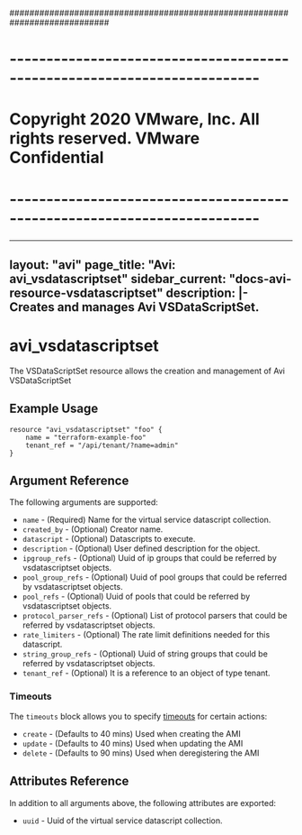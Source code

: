 ############################################################################
# ------------------------------------------------------------------------
# Copyright 2020 VMware, Inc.  All rights reserved. VMware Confidential
# ------------------------------------------------------------------------
###

---
layout: "avi"
page_title: "Avi: avi_vsdatascriptset"
sidebar_current: "docs-avi-resource-vsdatascriptset"
description: |-
  Creates and manages Avi VSDataScriptSet.
---

# avi_vsdatascriptset

The VSDataScriptSet resource allows the creation and management of Avi VSDataScriptSet

## Example Usage

```hcl
resource "avi_vsdatascriptset" "foo" {
    name = "terraform-example-foo"
    tenant_ref = "/api/tenant/?name=admin"
}
```

## Argument Reference

The following arguments are supported:

* `name` - (Required) Name for the virtual service datascript collection.
* `created_by` - (Optional) Creator name.
* `datascript` - (Optional) Datascripts to execute.
* `description` - (Optional) User defined description for the object.
* `ipgroup_refs` - (Optional) Uuid of ip groups that could be referred by vsdatascriptset objects.
* `pool_group_refs` - (Optional) Uuid of pool groups that could be referred by vsdatascriptset objects.
* `pool_refs` - (Optional) Uuid of pools that could be referred by vsdatascriptset objects.
* `protocol_parser_refs` - (Optional) List of protocol parsers that could be referred by vsdatascriptset objects.
* `rate_limiters` - (Optional) The rate limit definitions needed for this datascript.
* `string_group_refs` - (Optional) Uuid of string groups that could be referred by vsdatascriptset objects.
* `tenant_ref` - (Optional) It is a reference to an object of type tenant.


### Timeouts

The `timeouts` block allows you to specify [timeouts](https://www.terraform.io/docs/configuration/resources.html#timeouts) for certain actions:

* `create` - (Defaults to 40 mins) Used when creating the AMI
* `update` - (Defaults to 40 mins) Used when updating the AMI
* `delete` - (Defaults to 90 mins) Used when deregistering the AMI

## Attributes Reference

In addition to all arguments above, the following attributes are exported:

* `uuid` -  Uuid of the virtual service datascript collection.

